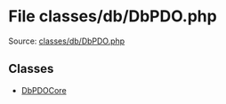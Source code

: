 File classes/db/DbPDO.php
=========

Source: [classes/db/DbPDO.php](https://github.com/PrestaShop/PrestaShop/blob/1.5.0.13/classes/db/DbPDO.php)


Classes
-------

* [DbPDOCore](class.DbPDOCore.md)

